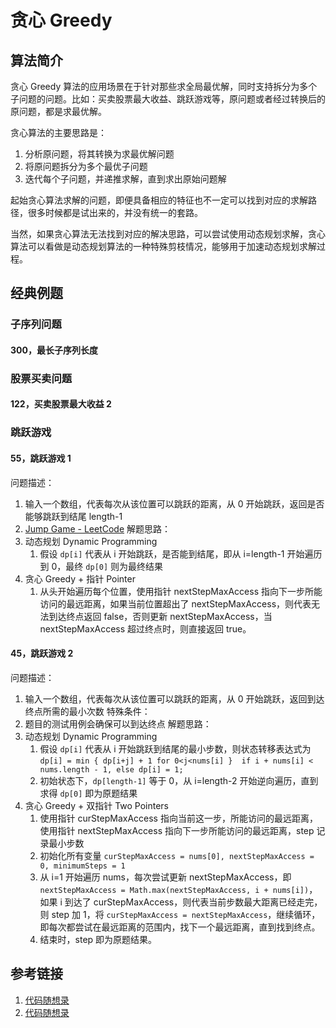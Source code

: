 # 贪心 Greedy

## 算法简介

贪心 Greedy 算法的应用场景在于针对那些求全局最优解，同时支持拆分为多个子问题的问题。比如：买卖股票最大收益、跳跃游戏等，原问题或者经过转换后的原问题，都是求最优解。

贪心算法的主要思路是：
1. 分析原问题，将其转换为求最优解问题
2. 将原问题拆分为多个最优子问题
3. 迭代每个子问题，并递推求解，直到求出原始问题解

起始贪心算法求解的问题，即便具备相应的特征也不一定可以找到对应的求解路径，很多时候都是试出来的，并没有统一的套路。

当然，如果贪心算法无法找到对应的解决思路，可以尝试使用动态规划求解，贪心算法可以看做是动态规划算法的一种特殊剪枝情况，能够用于加速动态规划求解过程。

## 经典例题

### 子序列问题

#### 300，最长子序列长度

### 股票买卖问题

#### 122，买卖股票最大收益 2

### 跳跃游戏

#### 55，跳跃游戏 1

问题描述：
1. 输入一个数组，代表每次从该位置可以跳跃的距离，从 0 开始跳跃，返回是否能够跳跃到结尾 length-1
2. [Jump Game - LeetCode](https://leetcode.com/problems/jump-game/description/?envType=problem-list-v2&envId=greedy)
解题思路：
1. 动态规划 Dynamic Programming
	1. 假设 `dp[i]` 代表从 i 开始跳跃，是否能到结尾，即从 i=length-1 开始遍历到 0，最终 `dp[0]` 则为最终结果
2. 贪心 Greedy + 指针 Pointer
	1. 从头开始遍历每个位置，使用指针 nextStepMaxAccess 指向下一步所能访问的最远距离，如果当前位置超出了 nextStepMaxAccess，则代表无法到达终点返回 false，否则更新 nextStepMaxAccess，当 nextStepMaxAccess 超过终点时，则直接返回 true。

#### 45，跳跃游戏 2

问题描述：
1. 输入一个数组，代表每次从该位置可以跳跃的距离，从 0 开始跳跃，返回到达终点所需的最小次数
特殊条件：
1. 题目的测试用例会确保可以到达终点
解题思路：
1. 动态规划 Dynamic Programming
	1. 假设 `dp[i]` 代表从 i 开始跳跃到结尾的最小步数，则状态转移表达式为 `dp[i] = min { dp[i+j] + 1 for 0<j<nums[i] }  if i + nums[i] < nums.length - 1, else dp[i] = 1;`
	2. 初始状态下，`dp[length-1]` 等于 0，从 i=length-2 开始逆向遍历，直到求得 `dp[0]` 即为原题结果
2. 贪心 Greedy + 双指针 Two Pointers
	1. 使用指针 curStepMaxAccess 指向当前这一步，所能访问的最远距离，使用指针 nextStepMaxAccess 指向下一步所能访问的最远距离，step 记录最小步数
	2. 初始化所有变量 `curStepMaxAccess = nums[0], nextStepMaxAccess = 0, minimumSteps = 1`
	3. 从 i=1 开始遍历 nums，每次尝试更新 nextStepMaxAccess，即 `nextStepMaxAccess = Math.max(nextStepMaxAccess, i + nums[i])`，如果 i 到达了 curStepMaxAccess，则代表当前步数最大距离已经走完，则 step 加 1，将 `curStepMaxAccess = nextStepMaxAccess`，继续循环，即每次都尝试在最远距离的范围内，找下一个最远距离，直到找到终点。
	4. 结束时，step 即为原题结果。

## 参考链接

1. [代码随想录](https://programmercarl.com/%E8%B4%AA%E5%BF%83%E7%AE%97%E6%B3%95%E6%80%BB%E7%BB%93%E7%AF%87.html)
2. [代码随想录](https://programmercarl.com/%E8%B4%AA%E5%BF%83%E7%AE%97%E6%B3%95%E7%90%86%E8%AE%BA%E5%9F%BA%E7%A1%80.html#%E8%B4%AA%E5%BF%83%E7%9A%84%E5%A5%97%E8%B7%AF-%E4%BB%80%E4%B9%88%E6%97%B6%E5%80%99%E7%94%A8%E8%B4%AA%E5%BF%83)